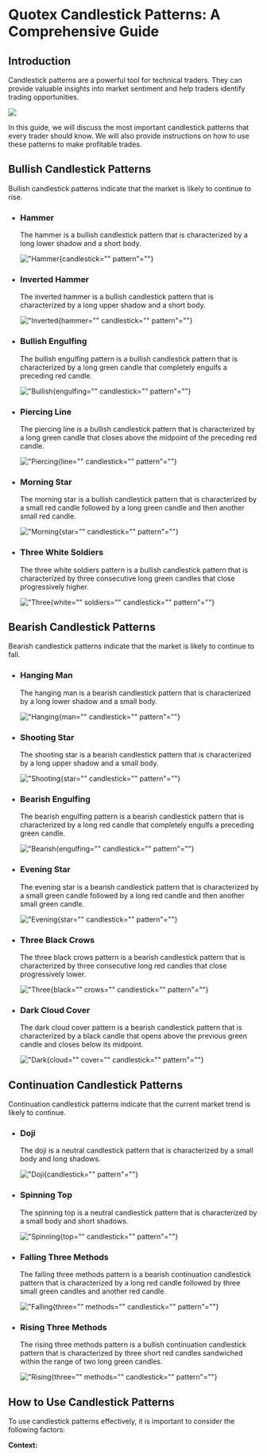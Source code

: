 # Quotex Candlestick Patterns: A Comprehensive Guide

## Introduction

Candlestick patterns are a powerful tool for technical traders. They can
provide valuable insights into market sentiment and help traders
identify trading opportunities.

[![](https://static.quotex.io/files/4_en/300_250.jpg)](https://traff.sbs/brokerqxlid)

In this guide, we will discuss the most important candlestick patterns
that every trader should know. We will also provide instructions on how
to use these patterns to make profitable trades.

## Bullish Candlestick Patterns

Bullish candlestick patterns indicate that the market is likely to
continue to rise.

-   ### Hammer

    The hammer is a bullish candlestick pattern that is characterized by
    a long lower shadow and a short body.

    !["Hammer](\%22https://images.ig.com/uk/content/dam/publicsites/igcom/uk/images/ContentImage/hammer.png\%22){candlestick=""
    pattern"=""}

-   ### Inverted Hammer

    The inverted hammer is a bullish candlestick pattern that is
    characterized by a long upper shadow and a short body.

    !["Inverted](\%22https://images.ig.com/uk/content/dam/publicsites/igcom/uk/images/ContentImage/IG-16-Candlestick-patterns-content-inverted-hammer.png\%22){hammer=""
    candlestick="" pattern"=""}

-   ### Bullish Engulfing

    The bullish engulfing pattern is a bullish candlestick pattern that
    is characterized by a long green candle that completely engulfs a
    preceding red candle.

    !["Bullish](\%22https://images.ig.com/uk/content/dam/publicsites/igcom/uk/images/ContentImage/bullish-engulfing.png\%22){engulfing=""
    candlestick="" pattern"=""}

-   ### Piercing Line

    The piercing line is a bullish candlestick pattern that is
    characterized by a long green candle that closes above the midpoint
    of the preceding red candle.

    !["Piercing](\%22https://images.ig.com/uk/content/dam/publicsites/igcom/uk/images/ContentImage/piercing-line.png\%22){line=""
    candlestick="" pattern"=""}

-   ### Morning Star

    The morning star is a bullish candlestick pattern that is
    characterized by a small red candle followed by a long green candle
    and then another small red candle.

    !["Morning](\%22https://images.ig.com/uk/content/dam/publicsites/igcom/uk/images/ContentImage/morning-star.png\%22){star=""
    candlestick="" pattern"=""}

-   ### Three White Soldiers

    The three white soldiers pattern is a bullish candlestick pattern
    that is characterized by three consecutive long green candles that
    close progressively higher.

    !["Three](\%22https://images.ig.com/uk/content/dam/publicsites/igcom/uk/images/ContentImage/three-white-soldiers.png\%22){white=""
    soldiers="" candlestick="" pattern"=""}

## Bearish Candlestick Patterns

Bearish candlestick patterns indicate that the market is likely to
continue to fall.

-   ### Hanging Man

    The hanging man is a bearish candlestick pattern that is
    characterized by a long lower shadow and a small body.

    !["Hanging](\%22https://images.ig.com/uk/content/dam/publicsites/igcom/uk/images/ContentImage/hanging-man.png\%22){man=""
    candlestick="" pattern"=""}

-   ### Shooting Star

    The shooting star is a bearish candlestick pattern that is
    characterized by a long upper shadow and a small body.

    !["Shooting](\%22https://images.ig.com/uk/content/dam/publicsites/igcom/uk/images/ContentImage/shooting-star.png\%22){star=""
    candlestick="" pattern"=""}

-   ### Bearish Engulfing

    The bearish engulfing pattern is a bearish candlestick pattern that
    is characterized by a long red candle that completely engulfs a
    preceding green candle.

    !["Bearish](\%22https://images.ig.com/uk/content/dam/publicsites/igcom/uk/images/ContentImage/bearish-engulfing.png\%22){engulfing=""
    candlestick="" pattern"=""}

-   ### Evening Star

    The evening star is a bearish candlestick pattern that is
    characterized by a small green candle followed by a long red candle
    and then another small green candle.

    !["Evening](\%22https://images.ig.com/uk/content/dam/publicsites/igcom/uk/images/ContentImage/evening-star.png\%22){star=""
    candlestick="" pattern"=""}

-   ### Three Black Crows

    The three black crows pattern is a bearish candlestick pattern that
    is characterized by three consecutive long red candles that close
    progressively lower.

    !["Three](\%22https://images.ig.com/uk/content/dam/publicsites/igcom/uk/images/ContentImage/three-black-crows.png\%22){black=""
    crows="" candlestick="" pattern"=""}

-   ### Dark Cloud Cover

    The dark cloud cover pattern is a bearish candlestick pattern that
    is characterized by a black candle that opens above the previous
    green candle and closes below its midpoint.

    !["Dark](\%22https://images.ig.com/uk/content/dam/publicsites/igcom/uk/images/ContentImage/dark-cloud-cover.png\%22){cloud=""
    cover="" candlestick="" pattern"=""}

## Continuation Candlestick Patterns

Continuation candlestick patterns indicate that the current market trend
is likely to continue.

-   ### Doji

    The doji is a neutral candlestick pattern that is characterized by a
    small body and long shadows.

    !["Doji](\%22https://images.ig.com/uk/content/dam/publicsites/igcom/uk/images/ContentImage/Doji.png\%22){candlestick=""
    pattern"=""}

-   ### Spinning Top

    The spinning top is a neutral candlestick pattern that is
    characterized by a small body and short shadows.

    !["Spinning](\%22https://images.ig.com/uk/content/dam/publicsites/igcom/uk/images/ContentImage/spinning-top.png\%22){top=""
    candlestick="" pattern"=""}

-   ### Falling Three Methods

    The falling three methods pattern is a bearish continuation
    candlestick pattern that is characterized by a long red candle
    followed by three small green candles and another red candle.

    !["Falling](\%22https://images.ig.com/uk/content/dam/publicsites/igcom/uk/images/ContentImage/falling-three-methods.png\%22){three=""
    methods="" candlestick="" pattern"=""}

-   ### Rising Three Methods

    The rising three methods pattern is a bullish continuation
    candlestick pattern that is characterized by three short red candles
    sandwiched within the range of two long green candles.

    !["Rising](\%22https://images.ig.com/uk/content/dam/publicsites/igcom/uk/images/ContentImage/rising-three-methods.png\%22){three=""
    methods="" candlestick="" pattern"=""}

## How to Use Candlestick Patterns

To use candlestick patterns effectively, it is important to consider the
following factors:

**Context:**


